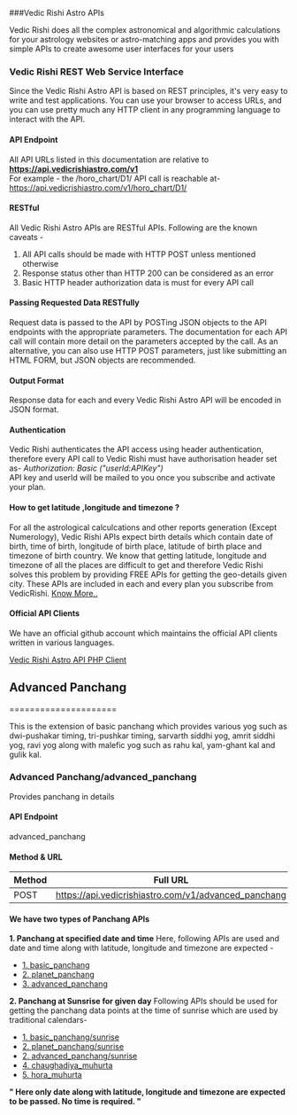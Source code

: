 ###Vedic Rishi Astro APIs

Vedic Rishi does all the complex astronomical and algorithmic calculations for your astrology websites or astro-matching apps and provides you with simple APIs to create awesome user interfaces for your users

### Vedic Rishi REST Web Service Interface

Since the Vedic Rishi Astro API is based on REST principles, it's very easy to write and test applications. You can use your browser to access URLs, and you can use pretty much any HTTP client in any programming language to interact with the API.

#### API Endpoint

All API URLs listed in this documentation are relative to **https://api.vedicrishiastro.com/v1**  
For example - the /horo_chart/D1/ API call is reachable at-  
<span class="text-info">https://api.vedicrishiastro.com/v1/horo_chart/D1/</span>

#### RESTful

All Vedic Rishi Astro APIs are RESTful APIs. Following are the known caveats -

1.  All API calls should be made with HTTP POST unless mentioned otherwise
2.  Response status other than HTTP 200 can be considered as an error
3.  Basic HTTP header authorization data is must for every API call

#### Passing Requested Data RESTfully

Request data is passed to the API by POSTing JSON objects to the API endpoints with the appropriate parameters. The documentation for each API call will contain more detail on the parameters accepted by the call. As an alternative, you can also use HTTP POST parameters, just like submitting an HTML FORM, but JSON objects are recommended.

#### Output Format

Response data for each and every Vedic Rishi Astro API will be encoded in JSON format.

#### Authentication

Vedic Rishi authenticates the API access using header authentication, therefore every API call to Vedic Rishi must have authorisation header set as- _Authorization: Basic ("userId:APIKey")_  
API key and userId will be mailed to you once you subscribe and activate your plan.

#### How to get latitude ,longitude and timezone ?

For all the astrological calculcations and other reports generation (Except Numerology), Vedic Rishi APIs expect birth details which contain date of birth, time of birth, longitude of birth place, latitude of birth place and timezone of birth country. We know that getting latitude, longitude and timezone of all the places are difficult to get and therefore Vedic Rishi solves this problem by providing FREE APIs for getting the geo-details given city. These APIs are included in each and every plan you subscribe from VedicRishi. [Know More..](/docs/api-ref/geodetails)

#### Official API Clients

We have an official github account which maintains the official API clients written in various languages.

[Vedic Rishi Astro API PHP Client](https://github.com/chandantiwari/Vedic-Rishi-Astro-API-PHP-Client)

## Advanced Panchang
=====================

This is the extension of basic panchang which provides various yog such as dwi-pushakar timing, tri-pushkar timing, sarvarth siddhi yog, amrit siddhi yog, ravi yog along with malefic yog such as rahu kal, yam-ghant kal and gulik kal.

### Advanced Panchang/advanced_panchang

Provides panchang in details

#### API Endpoint

advanced_panchang

#### Method & URL

| Method | Full URL |
| --- | --- |
| POST | https://api.vedicrishiastro.com/v1/advanced_panchang |

#### We have two types of Panchang APIs

**1\. Panchang at specified date and time**
Here, following APIs are used and date and time along with latitude, longitude and timezone are expected -

*   [1\. basic_panchang](https://www.vedicrishiastro.com/docs/api-ref/15/basic_panchang)
*   [2\. planet_panchang](https://www.vedicrishiastro.com/docs/api-ref/16/planet_panchang)
*   [3\. advanced_panchang](https://www.vedicrishiastro.com/docs/api-ref/19/advanced_panchang)

**2\. Panchang at Sunsrise for given day**
Following APIs should be used for getting the panchang data points at the time of sunrise which are used by traditional calendars-

*   [1\. basic_panchang/sunrise](https://www.vedicrishiastro.com/docs/api-ref/17/basic_panchang/sunrise)
*   [2\. planet_panchang/sunrise](https://www.vedicrishiastro.com/docs/api-ref/18/planet_panchang/sunrise)
*   [2\. advanced_panchang/sunrise](https://www.vedicrishiastro.com/docs/api-ref/20/advanced_panchang/sunrise)
*   [4\. chaughadiya_muhurta](https://www.vedicrishiastro.com/docs/api-ref/21/chaughadiya_muhurta)
*   [5\. hora_muhurta](https://www.vedicrishiastro.com/docs/api-ref/22/hora_muhurta)

**" Here only date along with latitude, longitude and timezone are expected to be passed. No time is required. "**

